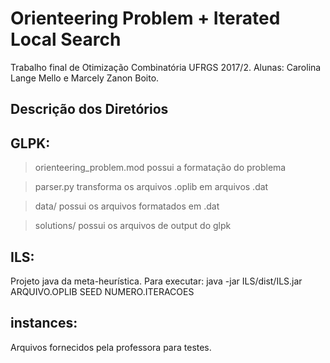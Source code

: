 # Orienteering Problem + Iterated Local Search

Trabalho final de Otimização Combinatória UFRGS 2017/2. Alunas: Carolina Lange Mello e Marcely Zanon Boito.

## Descrição dos Diretórios

## GLPK: 

> orienteering_problem.mod possui a formatação do problema

> parser.py transforma os arquivos .oplib em arquivos .dat

> data/ possui os arquivos formatados em .dat

> solutions/ possui os arquivos de output do glpk

## ILS:

Projeto java da meta-heurística. Para executar: java -jar ILS/dist/ILS.jar ARQUIVO.OPLIB SEED NUMERO.ITERACOES

## instances:

Arquivos fornecidos pela professora para testes.
